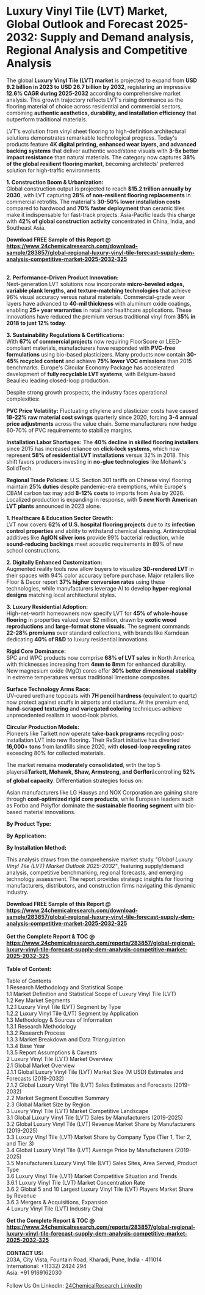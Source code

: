 <h1>Luxury Vinyl Tile (LVT) Market, Global Outlook and Forecast 2025-2032: Supply and Demand analysis, Regional Analysis and Competitive Analysis</h1><p>The global <strong>Luxury Vinyl Tile (LVT) market</strong> is projected to expand from <strong>USD 9.2 billion in 2023 to USD 26.7 billion by 2032</strong>, registering an impressive <strong>12.6% CAGR during 2025-2032</strong> according to comprehensive market analysis. This growth trajectory reflects LVT's rising dominance as the flooring material of choice across residential and commercial sectors, combining <strong>authentic aesthetics, durability, and installation efficiency</strong> that outperform traditional materials.</p><p>LVT's evolution from vinyl sheet flooring to high-definition architectural solutions demonstrates remarkable technological progress. Today's products feature <strong>4K digital printing, enhanced wear layers, and advanced backing systems</strong> that deliver authentic wood/stone visuals with <strong>3-5x better impact resistance</strong> than natural materials. The category now captures <strong>38% of the global resilient flooring market</strong>, becoming architects' preferred solution for high-traffic environments.</p><p><strong>1. Construction Boom &amp; Urbanization:</strong><br>
Global construction output is projected to reach <strong>$15.2 trillion annually by 2030</strong>, with LVT capturing <strong>28% of non-resilient flooring replacements</strong> in commercial retrofits. The material's <strong>30-50% lower installation costs</strong> compared to hardwood and <strong>70% faster deployment</strong> than ceramic tiles make it indispensable for fast-track projects. Asia-Pacific leads this charge with <strong>42% of global construction activity</strong> concentrated in China, India, and Southeast Asia.</p><div><b>Download FREE Sample of this Report @ 
            <a href="https://www.24chemicalresearch.com/download-sample/283857/global-regional-luxury-vinyl-tile-forecast-supply-dem-analysis-competitive-market-2025-2032-325">
            https://www.24chemicalresearch.com/download-sample/283857/global-regional-luxury-vinyl-tile-forecast-supply-dem-analysis-competitive-market-2025-2032-325</a></b></div><br><p><strong>2. Performance-Driven Product Innovation:</strong><br>
Next-generation LVT solutions now incorporate <strong>micro-beveled edges, variable plank lengths, and texture-matching technologies</strong> that achieve 96% visual accuracy versus natural materials. Commercial-grade wear layers have advanced to <strong>40-mil thickness</strong> with aluminum oxide coatings, enabling <strong>25+ year warranties</strong> in retail and healthcare applications. These innovations have reduced the premium versus traditional vinyl from <strong>35% in 2018 to just 12% today</strong>.</p><p><strong>3. Sustainability Regulations &amp; Certifications:</strong><br>
With <strong>67% of commercial projects</strong> now requiring FloorScore or LEED-compliant materials, manufacturers have responded with <strong>PVC-free formulations</strong> using bio-based plasticizers. Many products now contain <strong>30-45% recycled content</strong> and achieve <strong>75% lower VOC emissions</strong> than 2015 benchmarks. Europe's Circular Economy Package has accelerated development of <strong>fully recyclable LVT systems</strong>, with Belgium-based Beaulieu leading closed-loop production.</p><p>Despite strong growth prospects, the industry faces operational complexities:</p><p><strong>PVC Price Volatility:</strong> Fluctuating ethylene and plasticizer costs have caused <strong>18-22% raw material cost swings</strong> quarterly since 2020, forcing <strong>3-4 annual price adjustments</strong> across the value chain. Some manufacturers now hedge 60-70% of PVC requirements to stabilize margins.</p><p><strong>Installation Labor Shortages:</strong> The <strong>40% decline in skilled flooring installers</strong> since 2015 has increased reliance on <strong>click-lock systems</strong>, which now represent <strong>58% of residential LVT installations</strong> versus 32% in 2018. This shift favors producers investing in <strong>no-glue technologies</strong> like Mohawk's SolidTech.</p><p><strong>Regional Trade Policies:</strong> U.S. Section 301 tariffs on Chinese vinyl flooring maintain <strong>25% duties</strong> despite pandemic-era exemptions, while Europe's CBAM carbon tax may add <strong>8-12% costs</strong> to imports from Asia by 2026. Localized production is expanding in response, with <strong>5 new North American LVT plants</strong> announced in 2023 alone.</p><p><strong>1. Healthcare &amp; Education Sector Growth:</strong><br>
LVT now covers <strong>62% of U.S. hospital flooring projects</strong> due to its <strong>infection control properties</strong> and ability to withstand chemical cleaning. Antimicrobial additives like <strong>AgION silver ions</strong> provide 99% bacterial reduction, while <strong>sound-reducing backings</strong> meet acoustic requirements in 89% of new school constructions.</p><p><strong>2. Digitally Enhanced Customization:</strong><br>
Augmented reality tools now allow buyers to visualize <strong>3D-rendered LVT</strong> in their spaces with 94% color accuracy before purchase. Major retailers like Floor &amp; Decor report <strong>37% higher conversion rates</strong> using these technologies, while manufacturers leverage AI to develop <strong>hyper-regional designs</strong> matching local architectural styles.</p><p><strong>3. Luxury Residential Adoption:</strong><br>
High-net-worth homeowners now specify LVT for <strong>45% of whole-house flooring</strong> in properties valued over $2 million, drawn by <strong>exotic wood reproductions</strong> and <strong>large-format stone visuals</strong>. The segment commands <strong>22-28% premiums</strong> over standard collections, with brands like Karndean dedicating <strong>40% of R&amp;D</strong> to luxury residential innovations.</p><p><strong>Rigid Core Dominance:</strong><br>
	SPC and WPC products now comprise <strong>68% of LVT sales</strong> in North America, with thicknesses increasing from <strong>4mm to 8mm</strong> for enhanced durability. New magnesium oxide (MgO) cores offer <strong>30% better dimensional stability</strong> in extreme temperatures versus traditional limestone composites.</p><p><strong>Surface Technology Arms Race:</strong><br>
	UV-cured urethane topcoats with <strong>7H pencil hardness</strong> (equivalent to quartz) now protect against scuffs in airports and stadiums. At the premium end, <strong>hand-scraped texturing</strong> and <strong>variegated coloring</strong> techniques achieve unprecedented realism in wood-look planks.</p><p><strong>Circular Production Models:</strong><br>
	Pioneers like Tarkett now operate <strong>take-back programs</strong> recycling post-installation LVT into new flooring. Their ReStart initiative has diverted <strong>16,000+ tons</strong> from landfills since 2020, with <strong>closed-loop recycling rates</strong> exceeding 80% for collected materials.</p><p>The market remains <strong>moderately consolidated</strong>, with the top 5 playersâ<strong>Tarkett, Mohawk, Shaw, Armstrong, and Gerflor</strong>âcontrolling <strong>52% of global capacity</strong>. Differentiation strategies focus on:</p><p>Asian manufacturers like LG Hausys and NOX Corporation are gaining share through <strong>cost-optimized rigid core products</strong>, while European leaders such as Forbo and Polyflor dominate the <strong>sustainable flooring segment</strong> with bio-based material innovations.</p><p><strong>By Product Type:</strong></p><p><strong>By Application:</strong></p><p><strong>By Installation Method:</strong></p><p>This analysis draws from the comprehensive market study <em>"Global Luxury Vinyl Tile (LVT) Market Outlook 2025-2032"</em>, featuring supply/demand analysis, competitive benchmarking, regional forecasts, and emerging technology assessment. The report provides strategic insights for flooring manufacturers, distributors, and construction firms navigating this dynamic industry.</p><div><b>Download FREE Sample of this Report @ 
            <a href="https://www.24chemicalresearch.com/download-sample/283857/global-regional-luxury-vinyl-tile-forecast-supply-dem-analysis-competitive-market-2025-2032-325">
            https://www.24chemicalresearch.com/download-sample/283857/global-regional-luxury-vinyl-tile-forecast-supply-dem-analysis-competitive-market-2025-2032-325</a></b></div><br><div><b>Get the Complete Report & TOC @ 
            <a href="https://www.24chemicalresearch.com/reports/283857/global-regional-luxury-vinyl-tile-forecast-supply-dem-analysis-competitive-market-2025-2032-325">
            https://www.24chemicalresearch.com/reports/283857/global-regional-luxury-vinyl-tile-forecast-supply-dem-analysis-competitive-market-2025-2032-325</a></b></div><br>
            <b>Table of Content:</b><p>Table of Contents<br />
1 Research Methodology and Statistical Scope<br />
1.1 Market Definition and Statistical Scope of Luxury Vinyl Tile (LVT)<br />
1.2 Key Market Segments<br />
1.2.1 Luxury Vinyl Tile (LVT) Segment by Type<br />
1.2.2 Luxury Vinyl Tile (LVT) Segment by Application<br />
1.3 Methodology & Sources of Information<br />
1.3.1 Research Methodology<br />
1.3.2 Research Process<br />
1.3.3 Market Breakdown and Data Triangulation<br />
1.3.4 Base Year<br />
1.3.5 Report Assumptions & Caveats<br />
2 Luxury Vinyl Tile (LVT) Market Overview<br />
2.1 Global Market Overview<br />
2.1.1 Global Luxury Vinyl Tile (LVT) Market Size (M USD) Estimates and Forecasts (2019-2032)<br />
2.1.2 Global Luxury Vinyl Tile (LVT) Sales Estimates and Forecasts (2019-2032)<br />
2.2 Market Segment Executive Summary<br />
2.3 Global Market Size by Region<br />
3 Luxury Vinyl Tile (LVT) Market Competitive Landscape<br />
3.1 Global Luxury Vinyl Tile (LVT) Sales by Manufacturers (2019-2025)<br />
3.2 Global Luxury Vinyl Tile (LVT) Revenue Market Share by Manufacturers (2019-2025)<br />
3.3 Luxury Vinyl Tile (LVT) Market Share by Company Type (Tier 1, Tier 2, and Tier 3)<br />
3.4 Global Luxury Vinyl Tile (LVT) Average Price by Manufacturers (2019-2025)<br />
3.5 Manufacturers Luxury Vinyl Tile (LVT) Sales Sites, Area Served, Product Type<br />
3.6 Luxury Vinyl Tile (LVT) Market Competitive Situation and Trends<br />
3.6.1 Luxury Vinyl Tile (LVT) Market Concentration Rate<br />
3.6.2 Global 5 and 10 Largest Luxury Vinyl Tile (LVT) Players Market Share by Revenue<br />
3.6.3 Mergers & Acquisitions, Expansion<br />
4 Luxury Vinyl Tile (LVT) Industry Chai</p><div><b>Get the Complete Report & TOC @ 
            <a href="https://www.24chemicalresearch.com/reports/283857/global-regional-luxury-vinyl-tile-forecast-supply-dem-analysis-competitive-market-2025-2032-325">
            https://www.24chemicalresearch.com/reports/283857/global-regional-luxury-vinyl-tile-forecast-supply-dem-analysis-competitive-market-2025-2032-325</a></b></div><br><b>CONTACT US:</b><br>
            203A, City Vista, Fountain Road, Kharadi, Pune, India - 411014<br>
            International: +1(332) 2424 294<br>
            Asia: +91 9169162030 <br><br>
            Follow Us On LinkedIn: <a href="https://www.linkedin.com/company/24chemicalresearch/">24ChemicalResearch LinkedIn</a>